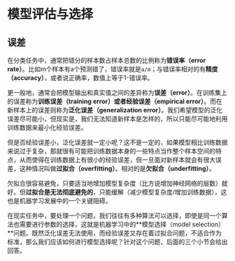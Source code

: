 # 模型评估与选择

## 误差

在分类任务中，通常把错分的样本数占样本总数的比例称为**错误率（error rate）**。比如m个样本有a个预测错了，错误率就是`a/m`；与错误率相对的有**精度（accuracy）**，或者说正确率，数值上等于1-错误率。

更一般地，通常会把模型输出和真实值之间的差异称为**误差（error）**。在训练集上的误差称为**训练误差（training error）**或者**经验误差（empirical error）**。而在新样本上的误差则称为**泛化误差（generalization error）**。我们希望模型的泛化误差尽可能小，但现实是，我们无法知道新样本是怎样的，所以只能尽可能地利用训练数据来最小化经验误差。

但是否经验误差小，泛化误差就一定小呢？这不是一定的，如果模型相比训练数据来说过于复杂，那就很有可能把训练数据本身的一些特点当作整个样本空间的特点，从而使得在训练数据上有很小的经验误差，但一旦面对新样本就会有很大误差，这种情况叫做**过拟合（overfitting）**。相对的是**欠拟合（underfitting）**。

欠拟合很容易避免，只要适当地增加模型复杂度（比方说增加神经网络的层数）就好。但**过拟合是无法彻底避免的**，只能缓解（减少模型复杂度/增加训练数据），这也是机器学习发展中的一个关键阻碍。

在现实任务中，要处理一个问题，我们往往有多种算法可以选择，即使是同一个算法也需要进行参数的选择，这就是机器学习中的**模型选择（model selection）**问题。既然泛化误差无法使用，而经验误差又存在着过拟合问题，不适合作为标准，那么我们应该如何进行模型选择呢？针对这个问题，后面的三个小节会给出回答。
